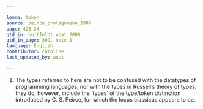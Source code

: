 ```yaml
---

lemma: token
source: peirce_prolegomena_1906
page: 423-24
qtd_in: huitfeldt_what_2008
qtd_in_page: 309, note 1
language: English
contributor: caroline
last_updated_by: wout

---
```


1. The types referred to here are not to be confused with the datatypes of programming languages, nor with the types in Russell’s theory of types; they do, however, include the ‘types’ of the type/token distinction introduced by C. S. Peirce, for which the locus classicus appears to be.
